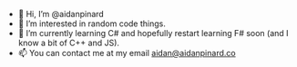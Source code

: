 - 👋 Hi, I’m @aidanpinard
- 👀 I’m interested in random code things.
- 🌱 I’m currently learning C# and hopefully restart learning F# soon (and I know a bit of C++ and JS).
- 📫 You can contact me at my email aidan@aidanpinard.co

<!---
aidanpinard/aidanpinard is a ✨ special ✨ repository because its `README.md` (this file) appears on your GitHub profile.
You can click the Preview link to take a look at your changes.
--->
